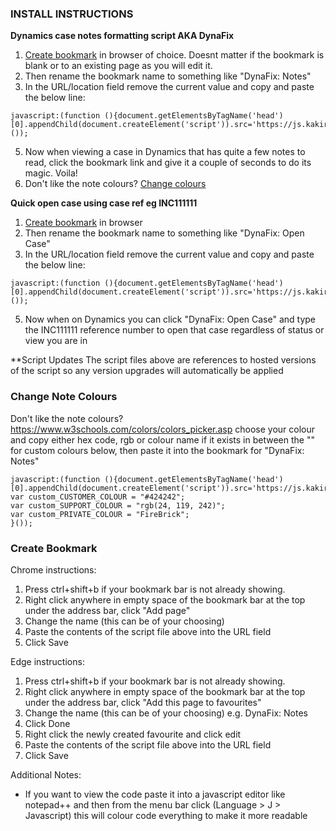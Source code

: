 ### INSTALL INSTRUCTIONS
**Dynamics case notes formatting script AKA DynaFix**
1. [Create bookmark](#create-bookmark) in browser of choice. Doesnt matter if the bookmark is blank or to an existing page as you will edit it.
2. Then rename the bookmark name to something like "DynaFix: Notes"
3. In the URL/location field remove the current value and copy and paste the below line:  
```
javascript:(function (){document.getElementsByTagName('head')[0].appendChild(document.createElement('script')).src='https://js.kakiro.online/DynaFix.js?'+Math.random();}());
```
5. Now when viewing a case in Dynamics that has quite a few notes to read, click the bookmark link and give it a couple of seconds to do its magic. Voila!
6. Don't like the note colours? [Change colours](#change-note-colours)

**Quick open case using case ref eg INC111111**
1. [Create bookmark](#create-bookmark) in browser
2. Then rename the bookmark name to something like "DynaFix: Open Case"
3. In the URL/location field remove the current value and copy and paste the below line:  
```
javascript:(function (){document.getElementsByTagName('head')[0].appendChild(document.createElement('script')).src='https://js.kakiro.online/DynaOpen.js?'+Math.random();}());
```
5. Now when on Dynamics you can click "DynaFix: Open Case" and type the INC111111 reference number to open that case regardless of status or view you are in

**Script Updates
The script files above are references to hosted versions of the script so any version upgrades will automatically be applied

### Change Note Colours
Don't like the note colours? https://www.w3schools.com/colors/colors_picker.asp choose your colour and copy either hex code, rgb or colour name if it exists in between the "" for custom colours below, then paste it into the bookmark for "DynaFix: Notes"
```
javascript:(function (){document.getElementsByTagName('head')[0].appendChild(document.createElement('script')).src='https://js.kakiro.online/DynaFix.js?'+Math.random();
var custom_CUSTOMER_COLOUR = "#424242";
var custom_SUPPORT_COLOUR = "rgb(24, 119, 242)";
var custom_PRIVATE_COLOUR = "FireBrick";
}());
```
### Create Bookmark
Chrome instructions:
1. Press ctrl+shift+b if your bookmark bar is not already showing.
2. Right click anywhere in empty space of the bookmark bar at the top under the address bar, click "Add page"
3. Change the name (this can be of your choosing)
4. Paste the contents of the script file above into the URL field
5. Click Save

Edge instructions:
1. Press ctrl+shift+b if your bookmark bar is not already showing.
2. Right click anywhere in empty space of the bookmark bar at the top under the address bar, click "Add this page to favourites"
3. Change the name (this can be of your choosing) e.g. DynaFix: Notes
4. Click Done
5. Right click the newly created favourite and click edit
6. Paste the contents of the script file above into the URL field
7. Click Save

Additional Notes:
- If you want to view the code paste it into a javascript editor like notepad++ and then from the menu bar click (Language > J > Javascript) this will colour code everything to make it more readable

